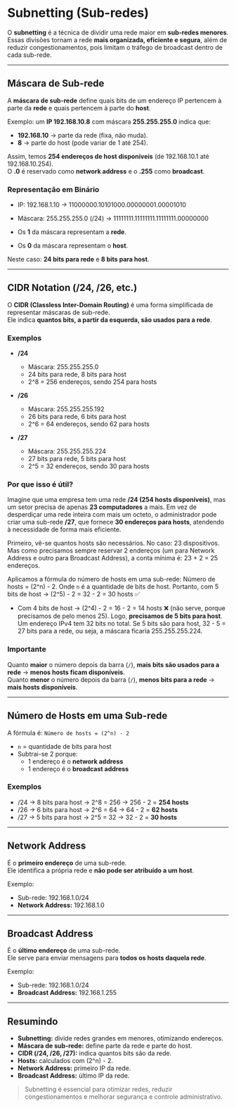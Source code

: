 # Subnetting (Sub-redes)

O **subnetting** é a técnica de dividir uma rede maior em **sub-redes menores**.  
Essas divisões tornam a rede **mais organizada, eficiente e segura**, além de reduzir congestionamentos, pois limitam o tráfego de broadcast dentro de cada sub-rede.

---

## Máscara de Sub-rede

A **máscara de sub-rede** define quais bits de um endereço IP pertencem à parte da **rede** e quais pertencem à parte do **host**.  

Exemplo: um **IP 192.168.10.8** com máscara **255.255.255.0** indica que:

- **192.168.10** → parte da rede (fixa, não muda).  
- **8** → parte do host (pode variar de 1 até 254).  

Assim, temos **254 endereços de host disponíveis** (de 192.168.10.1 até 192.168.10.254).  
O **.0** é reservado como **network address** e o **.255** como **broadcast**.

### Representação em Binário

- IP: 192.168.1.10 → 11000000.10101000.00000001.00001010  
- Máscara: 255.255.255.0 (/24) → 11111111.11111111.11111111.00000000  

- Os **1** da máscara representam a **rede**.  
- Os **0** da máscara representam o **host**.  

Neste caso: **24 bits para rede** e **8 bits para host**.

---

## CIDR Notation (/24, /26, etc.)

O **CIDR (Classless Inter-Domain Routing)** é uma forma simplificada de representar máscaras de sub-rede.  
Ele indica **quantos bits, a partir da esquerda, são usados para a rede**.

### Exemplos

- **/24**  
  - Máscara: 255.255.255.0  
  - 24 bits para rede, 8 bits para host  
  - 2^8 = 256 endereços, sendo 254 para hosts  

- **/26**  
  - Máscara: 255.255.255.192  
  - 26 bits para rede, 6 bits para host  
  - 2^6 = 64 endereços, sendo 62 para hosts  

- **/27**  
  - Máscara: 255.255.255.224  
  - 27 bits para rede, 5 bits para host  
  - 2^5 = 32 endereços, sendo 30 para hosts  

### Por que isso é útil?

Imagine que uma empresa tem uma rede **/24 (254 hosts disponíveis)**, mas um setor precisa de apenas **23 computadores** a mais. Em vez de desperdiçar uma rede inteira com mais um octeto, o administrador pode criar uma sub-rede **/27**, que fornece **30 endereços para hosts**, atendendo à necessidade de forma mais eficiente.

Primeiro, vê-se quantos hosts são necessários. No caso: 23 dispositivos. Mas como precisamos sempre reservar 2 endereços (um para Network Address e outro para Broadcast Address), a conta mínima é: 23 + 2 = 25 endereços.

Aplicamos a fórmula do número de hosts em uma sub-rede: Número de hosts = (2^n) - 2. Onde `n` é a quantidade de bits de host. Portanto, com 5 bits de host → (2^5) - 2 = 32 - 2 = 30 hosts ✅

- Com 4 bits de host → (2^4) - 2 = 16 - 2 = 14 hosts ❌ (não serve, porque precisamos de pelo menos 25). Logo, **precisamos de 5 bits para host**. Um endereço IPv4 tem 32 bits no total. Se 5 bits são para host, 32 - 5 = 27 bits para a rede, ou seja, a máscara ficaria 255.255.255.224.

### Importante

Quanto **maior** o número depois da barra (`/`), **mais bits são usados para a rede** → **menos hosts ficam disponíveis**.  
Quanto **menor** o número depois da barra (`/`), **menos bits para a rede** → **mais hosts disponíveis**.

---

## Número de Hosts em uma Sub-rede

A fórmula é:
`Número de hosts = (2^n) - 2`

- `n` = quantidade de bits para host  
- Subtrai-se 2 porque:
  - 1 endereço é o **network address**  
  - 1 endereço é o **broadcast address**  

### Exemplos

- /24 → 8 bits para host → 2^8 = 256 → 256 - 2 = **254 hosts**  
- /26 → 6 bits para host → 2^6 = 64 → 64 - 2 = **62 hosts**  
- /27 → 5 bits para host → 2^5 = 32 → 32 - 2 = **30 hosts**

---

## Network Address

É o **primeiro endereço** de uma sub-rede.  
Ele identifica a própria rede e **não pode ser atribuído a um host**.

Exemplo:  
- Sub-rede: 192.168.1.0/24  
- **Network Address:** 192.168.1.0  

---

## Broadcast Address

É o **último endereço** de uma sub-rede.  
Ele serve para enviar mensagens para **todos os hosts daquela rede**.

Exemplo:  
- Sub-rede: 192.168.1.0/24  
- **Broadcast Address:** 192.168.1.255  

---

## Resumindo

- **Subnetting:** divide redes grandes em menores, otimizando endereços.  
- **Máscara de sub-rede:** define parte da rede e parte do host.  
- **CIDR (/24, /26, /27):** indica quantos bits são da rede.  
- **Hosts:** calculados com (2^n) - 2.  
- **Network Address:** primeiro IP da rede.  
- **Broadcast Address:** último IP da rede.  

> Subnetting é essencial para otimizar redes, reduzir congestionamentos e melhorar segurança e controle administrativo.
 